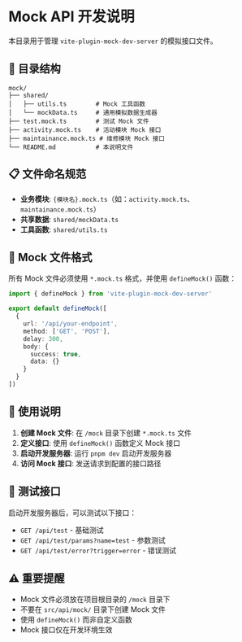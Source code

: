 # Mock API 开发说明

本目录用于管理 `vite-plugin-mock-dev-server` 的模拟接口文件。

## 📁 目录结构

```
mock/
├── shared/
│   ├── utils.ts        # Mock 工具函数
│   └── mockData.ts     # 通用模拟数据生成器
├── test.mock.ts        # 测试 Mock 文件
├── activity.mock.ts    # 活动模块 Mock 接口
├── maintainance.mock.ts # 维修模块 Mock 接口
└── README.md           # 本说明文件
```

## 📋 文件命名规范

- **业务模块**: `{模块名}.mock.ts`（如：`activity.mock.ts`、`maintainance.mock.ts`）
- **共享数据**: `shared/mockData.ts`
- **工具函数**: `shared/utils.ts`

## 🔧 Mock 文件格式

所有 Mock 文件必须使用 `*.mock.ts` 格式，并使用 `defineMock()` 函数：

```typescript
import { defineMock } from 'vite-plugin-mock-dev-server'

export default defineMock([
  {
    url: '/api/your-endpoint',
    method: ['GET', 'POST'],
    delay: 300,
    body: {
      success: true,
      data: {}
    }
  }
])
```

## 🚀 使用说明

1. **创建 Mock 文件**: 在 `/mock` 目录下创建 `*.mock.ts` 文件
2. **定义接口**: 使用 `defineMock()` 函数定义 Mock 接口
3. **启动开发服务器**: 运行 `pnpm dev` 启动开发服务器
4. **访问 Mock 接口**: 发送请求到配置的接口路径

## 🧪 测试接口

启动开发服务器后，可以测试以下接口：

- `GET /api/test` - 基础测试
- `GET /api/test/params?name=test` - 参数测试
- `GET /api/test/error?trigger=error` - 错误测试

## ⚠️ 重要提醒

- Mock 文件必须放在项目根目录的 `/mock` 目录下
- 不要在 `src/api/mock/` 目录下创建 Mock 文件
- 使用 `defineMock()` 而非自定义函数
- Mock 接口仅在开发环境生效
